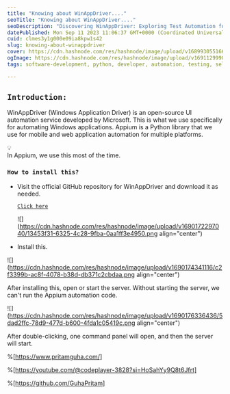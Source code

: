 ```yaml
---
title: "Knowing about WinAppDriver...."
seoTitle: "Knowing about WinAppDriver...."
seoDescription: "Discovering WinAppDriver: Exploring Test Automation for Windows Applications."
datePublished: Mon Sep 11 2023 11:06:37 GMT+0000 (Coordinated Universal Time)
cuid: clmes3y1g000e09ia8kpw1s42
slug: knowing-about-winappdriver
cover: https://cdn.hashnode.com/res/hashnode/image/upload/v1689930551660/7a6fb29c-0883-41de-be80-e85ab540317b.png
ogImage: https://cdn.hashnode.com/res/hashnode/image/upload/v1691129990594/7b7ef655-cea9-4b14-88c1-6033bf23c14d.png
tags: software-development, python, developer, automation, testing, selenium

---
```


## `Introduction:`

WinAppDriver (Windows Application Driver) is an open-source UI automation service developed by Microsoft. This is what we use specifically for automating Windows applications. Appium is a Python library that we use for mobile and web application automation for multiple platforms.

<div data-node-type="callout">
<div data-node-type="callout-emoji">💡</div>
<div data-node-type="callout-text">In Appium, we use this most of the time.</div>
</div>

### `How to install this?`

* Visit the official GitHub repository for WinAppDriver and download it as needed.
    
    [`Click here`](https://github.com/Microsoft/WinAppDriver/releases)
    
    ![](https://cdn.hashnode.com/res/hashnode/image/upload/v1690172297040/13453f31-6325-4c28-9fba-0aa1ff3e4950.png align="center")
    
* Install this.
    

![](https://cdn.hashnode.com/res/hashnode/image/upload/v1690174341116/c2f3399b-ac8f-4078-b38d-db371c2cbdaa.png align="center")

After installing this, open or start the server. Without starting the server, we can't run the Appium automation code.

![](https://cdn.hashnode.com/res/hashnode/image/upload/v1690176336436/5dad2ffc-78d9-477d-b600-4fda1c05419c.png align="center")

After double-clicking, one command panel will open, and then the server will start.  

%[https://www.pritamguha.com/] 

%[https://youtube.com/@codeplayer-3828?si=HoSahYy9Q8t6Jfrt] 

%[https://github.com/GuhaPritam]